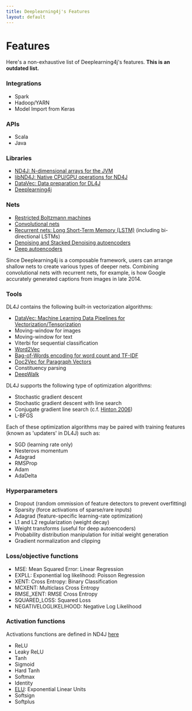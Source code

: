 ```yaml
---
title: Deeplearning4j's Features
layout: default
---
```


# Features

Here's a non-exhaustive list of Deeplearning4j's features. **This is an outdated list.**

### Integrations

* Spark
* Hadoop/YARN
* Model Import from Keras

### APIs

* Scala
* Java 


### Libraries

* [ND4J: N-dimensional arrays for the JVM](http://nd4j.org)
* [libND4J: Native CPU/GPU operations for ND4J](https://github.com/deeplearning4j/deeplearning4j/tree/master/libnd4j)
* [DataVec: Data preparation for DL4J](https://github.com/deeplearning4j/deeplearning4j/tree/master/datavec)
* [Deeplearning4j](https://github.com/deeplearning4j/deeplearning4j/tree/master/deeplearning4j)

### Nets

* [Restricted Boltzmann machines](./restrictedboltzmannmachine.html)
* [Convolutional nets](./convolutionalnets.html)
* [Recurrent nets: Long Short-Term Memory (LSTM)](https://github.com/deeplearning4j/deeplearning4j/blob/master/deeplearning4j/deeplearning4j-core/src/test/java/org/deeplearning4j/models/classifiers/lstm/LSTMTest.java) (including bi-directional LSTMs)
* [Denoising and Stacked Denoising autoencoders](./denoisingautoencoder.html)
* [Deep autoencoders](./deepautoencoder.html)

Since Deeplearning4j is a composable framework, users can arrange shallow nets to create various types of deeper nets. Combining convolutional nets with recurrent nets, for example, is how Google accurately generated captions from images in late 2014.

### Tools

DL4J contains the following built-in vectorization algorithms:

* [DataVec: Machine Learning Data Pipelines for Vectorization/Tensorization](https://github.com/deeplearning4j/DataVec)
* Moving-window for images
* Moving-window for text 
* Viterbi for sequential classification
* [Word2Vec](./word2vec.html)
* [Bag-of-Words encoding for word count and TF-IDF](./bagofwords-tf-idf.html)
* [Doc2Vec for Paragraph Vectors](https://deeplearning4j.org/doc2vec)
* Constituency parsing
* [DeepWalk](http://arxiv.org/abs/1403.6652)

DL4J supports the following type of optimization algorithms:

* Stochastic gradient descent
* Stochastic gradient descent with line search
* Conjugate gradient line search (c.f. [Hinton 2006](http://www.cs.toronto.edu/~hinton/science.pdf))
* L-BFGS

Each of these optimization algorithms may be paired with training features (known as 'updaters' in DL4J) such as:

* SGD (learning rate only)
* Nesterovs momentum
* Adagrad
* RMSProp
* Adam
* AdaDelta

### Hyperparameters

* Dropout (random ommission of feature detectors to prevent overfitting)
* Sparsity (force activations of sparse/rare inputs)
* Adagrad (feature-specific learning-rate optimization)
* L1 and L2 regularization (weight decay)
* Weight transforms (useful for deep autoencoders)
* Probability distribution manipulation for initial weight generation
* Gradient normalization and clipping

### Loss/objective functions

* MSE: Mean Squared Error: Linear Regression
* EXPLL: Exponential log likelihood: Poisson Regression
* XENT: Cross Entropy: Binary Classification
* MCXENT: Multiclass Cross Entropy
* RMSE_XENT: RMSE Cross Entropy
* SQUARED_LOSS: Squared Loss
* NEGATIVELOGLIKELIHOOD: Negative Log Likelihood

### Activation functions 

Activations functions are defined in ND4J [here](https://github.com/deeplearning4j/deeplearning4j/tree/master/nd4j/nd4j-backends/nd4j-api-parent/nd4j-api/src/main/java/org/nd4j/linalg/api/ops/impl/transforms)

* ReLU
* Leaky ReLU
* Tanh
* Sigmoid
* Hard Tanh
* Softmax
* Identity
* [ELU](http://arxiv.org/abs/1511.07289): Exponential Linear Units
* Softsign
* Softplus
